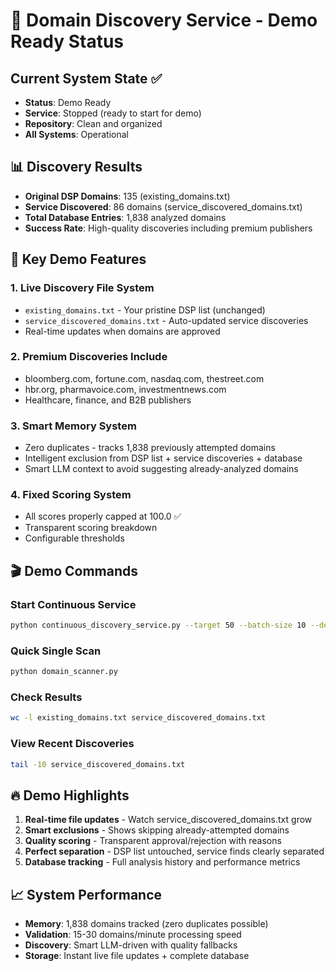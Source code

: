 # 🚀 Domain Discovery Service - Demo Ready Status

## **Current System State** ✅
- **Status**: Demo Ready
- **Service**: Stopped (ready to start for demo)
- **Repository**: Clean and organized
- **All Systems**: Operational

## **📊 Discovery Results**
- **Original DSP Domains**: 135 (existing_domains.txt)
- **Service Discovered**: 86 domains (service_discovered_domains.txt) 
- **Total Database Entries**: 1,838 analyzed domains
- **Success Rate**: High-quality discoveries including premium publishers

## **🎯 Key Demo Features**

### **1. Live Discovery File System**
- `existing_domains.txt` - Your pristine DSP list (unchanged)
- `service_discovered_domains.txt` - Auto-updated service discoveries
- Real-time updates when domains are approved

### **2. Premium Discoveries Include**
- bloomberg.com, fortune.com, nasdaq.com, thestreet.com
- hbr.org, pharmavoice.com, investmentnews.com
- Healthcare, finance, and B2B publishers

### **3. Smart Memory System**
- Zero duplicates - tracks 1,838 previously attempted domains
- Intelligent exclusion from DSP list + service discoveries + database
- Smart LLM context to avoid suggesting already-analyzed domains

### **4. Fixed Scoring System**
- All scores properly capped at 100.0 ✅
- Transparent scoring breakdown
- Configurable thresholds

## **🎬 Demo Commands**

### **Start Continuous Service**
```bash
python continuous_discovery_service.py --target 50 --batch-size 10 --delay 15
```

### **Quick Single Scan** 
```bash
python domain_scanner.py
```

### **Check Results**
```bash
wc -l existing_domains.txt service_discovered_domains.txt
```

### **View Recent Discoveries**
```bash
tail -10 service_discovered_domains.txt
```

## **🔥 Demo Highlights**
1. **Real-time file updates** - Watch service_discovered_domains.txt grow
2. **Smart exclusions** - Shows skipping already-attempted domains
3. **Quality scoring** - Transparent approval/rejection with reasons
4. **Perfect separation** - DSP list untouched, service finds clearly separated
5. **Database tracking** - Full analysis history and performance metrics

## **📈 System Performance**
- **Memory**: 1,838 domains tracked (zero duplicates possible)
- **Validation**: 15-30 domains/minute processing speed
- **Discovery**: Smart LLM-driven with quality fallbacks
- **Storage**: Instant live file updates + complete database
